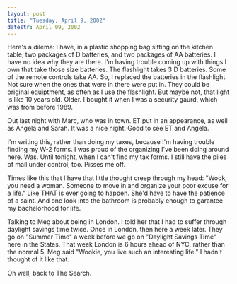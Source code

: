 ```yaml
---
layout: post
title: "Tuesday, April 9, 2002"
datestr: April 09, 2002
---
```


Here's a dilema: I have, in a plastic shopping bag sitting on the kitchen table,
two packages of D batteries, and two packages of AA batteries. I have no idea
why they are there. I'm having trouble coming up with things I own that take
those size batteries. The flashlight takes 3 D batteries. Some of the remote
controls take AA. So, I replaced the batteries in the flashlight. Not sure when
the ones that were in there were put in. They could be original equiptment,
as often as I use the flashlight. But maybe not, that light is like 10 years
old. Older. I bought it when I was a security gaurd, which was from before 1989.

Out last night with Marc, who was in town. ET put in an appearance, as well
as Angela and Sarah. It was a nice night. Good to see ET and Angela.

I'm writing this, rather than doing my taxes, because I'm having trouble finding
my W-2 forms. I was proud of the organizing I've been doing around here. Was.
Until tonight, when I can't find my tax forms. I still have the piles of mail
under control, too. Pisses me off.

Times like this that I have that little thought creep through my head: &quot;Wook,
you need a woman. Someone to move in and organize your poor excuse for a life.&quot;
Like THAT is ever going to happen. She'd have to have the patience of a saint.
And one look into the bathroom is probably enough to garantee my bachelorhood
for life.

Talking to Meg about being in London. I told her that I had to suffer through
daylight savings time twice. Once in London, then here a week later. They go
on &quot;Summer Time&quot; a week before we go on &quot;Daylight Savings Time&quot;
here in the States. That week London is 6 hours ahead of NYC, rather than the
normal 5. Meg said &quot;Wookie, you live such an interesting life.&quot; I
hadn't thought of it like that.

Oh well, back to The Search.

